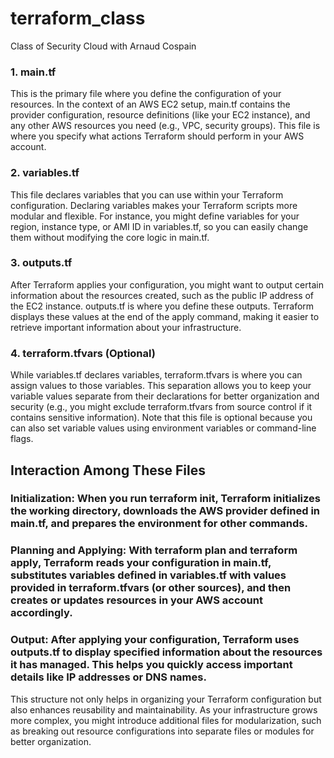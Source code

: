 # terraform_class
Class of Security Cloud with Arnaud Cospain

### 1. main.tf
This is the primary file where you define the configuration of your resources. In the context of an AWS EC2 setup, main.tf contains the provider configuration, resource definitions (like your EC2 instance), and any other AWS resources you need (e.g., VPC, security groups). This file is where you specify what actions Terraform should perform in your AWS account.

### 2. variables.tf
This file declares variables that you can use within your Terraform configuration. Declaring variables makes your Terraform scripts more modular and flexible. For instance, you might define variables for your region, instance type, or AMI ID in variables.tf, so you can easily change them without modifying the core logic in main.tf.

### 3. outputs.tf
After Terraform applies your configuration, you might want to output certain information about the resources created, such as the public IP address of the EC2 instance. outputs.tf is where you define these outputs. Terraform displays these values at the end of the apply command, making it easier to retrieve important information about your infrastructure.

### 4. terraform.tfvars (Optional)
While variables.tf declares variables, terraform.tfvars is where you can assign values to those variables. This separation allows you to keep your variable values separate from their declarations for better organization and security (e.g., you might exclude terraform.tfvars from source control if it contains sensitive information). Note that this file is optional because you can also set variable values using environment variables or command-line flags.

## Interaction Among These Files

### Initialization: When you run terraform init, Terraform initializes the working directory, downloads the AWS provider defined in main.tf, and prepares the environment for other commands.

### Planning and Applying: With terraform plan and terraform apply, Terraform reads your configuration in main.tf, substitutes variables defined in variables.tf with values provided in terraform.tfvars (or other sources), and then creates or updates resources in your AWS account accordingly.

### Output: After applying your configuration, Terraform uses outputs.tf to display specified information about the resources it has managed. This helps you quickly access important details like IP addresses or DNS names.

This structure not only helps in organizing your Terraform configuration but also enhances reusability and maintainability. As your infrastructure grows more complex, you might introduce additional files for modularization, such as breaking out resource configurations into separate files or modules for better organization.
